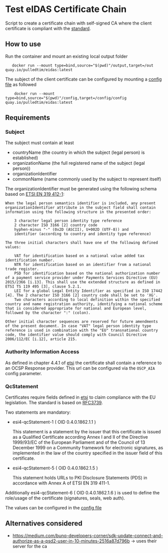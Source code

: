 # Test eIDAS Certificate Chain

Script to create a certificate chain with self-signed CA where the client certificate is compliant with the [standard](https://www.etsi.org/deliver/etsi_en/319400_319499/31941203/01.02.01_60/en_31941203v010201p.pdf).

## How to use

Run the container and mount an existing local output folder
```
   docker run --mount type=bind,source="$(pwd)"/output,target=/out quay.io/pulledtim/eidas:latest 
```

The subject of the client certificate can be configured by mounting a [config file](script%2Fconfig) as followed

```
    docker run --mount type=bind,source="$(pwd)"/config,target=/config/config quay.io/pulledtim/eidas:latest 
```


## Requirements
### Subject

The subject must contain at least
- countryName (the country in which the subject (legal person) is established)
- organizationName (the full registered name of the subject (legal person))
- organizationIdentifier
- commonName (name commonly used by the subject to represent itself)

The organizationIdentifier must be generated using the following schema based on [ETSI EN 319 412-1](https://www.etsi.org/deliver/etsi_en/319400_319499/31941201/01.04.02_20/en_31941201v010402a.pdf):

    When the legal person semantics identifier is included, any present organizationIdentifier attribute in the subject field shall contain information using the following structure in the presented order:

        3 character legal person identity type reference
        2 character ISO 3166 [2] country code
        hyphen-minus "-" (0x2D (ASCII), U+002D (UTF-8)) and
        identifier (according to country and identity type reference)

    The three initial characters shall have one of the following defined values:

        VAT for identification based on a national value added tax identification number.
        NTR for identification based on an identifier from a national trade register.
        PSD for identification based on the national authorization number of a payment service provider under Payments Services Directive (EU) 2015/2366 [i.13]. This shall use the extended structure as defined in ETSI TS 119 495 [3], clause 5.2.1.
        LEI for a global Legal Entity Identifier as specified in ISO 17442 [4]. The 2 character ISO 3166 [2] country code shall be set to 'XG'.
        Two characters according to local definition within the specified country and name registration authority, identifying a national scheme that is considered appropriate for national and European level, followed by the character ":" (colon).

    Other initial character sequences are reserved for future amendments of the present document. In case "VAT" legal person identity type reference is used in combination with the "EU" transnational country code, the identifier value should comply with Council Directive 2006/112/EC [i.12], article 215.

### Authority Information Access

As defined in chapter 4.4.1 of [etsi](https://www.etsi.org/deliver/etsi_en/319400_319499/31941202/02.02.01_60/en_31941202v020201p.pdf) the certificate shall contain a reference to an OCSP Response provider. This url can be configured via the `OSCP_AIA` config parameter.

### QcStatement

Certificates require fields defined in [etsi](https://www.etsi.org/deliver/etsi_en/319400_319499/31941205/02.01.01_60/en_31941205v020101p.pdf) to claim compliance with the EU legislation. The standard is based on [RFC3739](https://datatracker.ietf.org/doc/html/rfc3739#section-3.2.6).

Two statements are mandatory:
- esi4-qcStatement-1 ( OID 0.4.0.1862.1.1 )


    This statement is a statement by the issuer that this
    certificate is issued as a Qualified Certificate according
    Annex I and II of the Directive 1999/93/EC of the European Parliament
    and of the Council of 13 December 1999 on a Community framework
    for electronic signatures, as implemented in the law of the country
    specified in the issuer field of this certificate.

- esi4-qcStatement-5 ( OID 0.4.0.1862.1.5 )


    This statement holds URLs to PKI Disclosure Statements (PDS) in accordance 
    with Annex A of ETSI EN 319 411-1.

Additionally esi4-qcStatement-6 ( OID 0.4.0.1862.1.6 ) is used to define the role/usage of the certificate (signatures, seals, web auth).

The values can be configured in the [config file](script/openssl-client.cnf)


## Alternatives considered

- https://medium.com/bunq-developers-corner/sdk-update-connect-and-authorize-as-a-psd2-user-in-10-minutes-2516a87d796b -> uses their server for the ca
